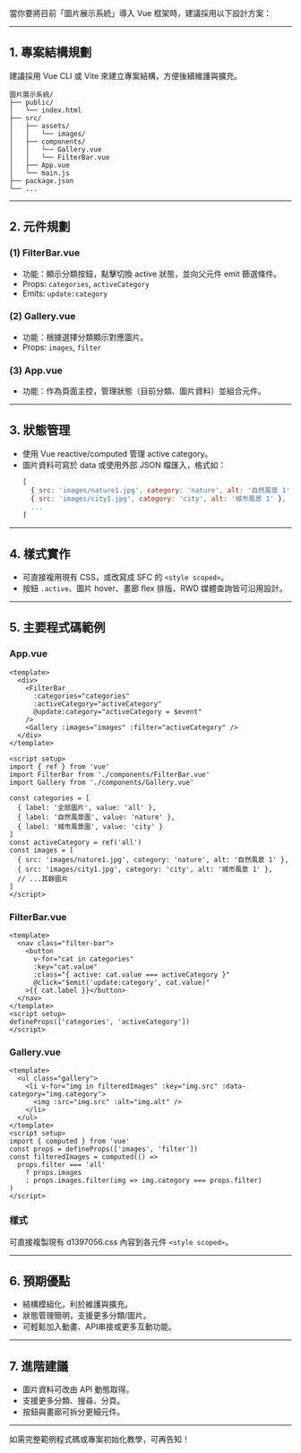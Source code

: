 當你要將目前「圖片展示系統」導入 Vue 框架時，建議採用以下設計方案：

---

## 1. 專案結構規劃

建議採用 Vue CLI 或 Vite 來建立專案結構，方便後續維護與擴充。

```
圖片展示系統/
├── public/
│   └── index.html
├── src/
│   ├── assets/
│   │   └── images/
│   ├── components/
│   │   └── Gallery.vue
│   │   └── FilterBar.vue
│   ├── App.vue
│   └── main.js
├── package.json
└── ...
```

---

## 2. 元件規劃

### (1) FilterBar.vue
- 功能：顯示分類按鈕，點擊切換 active 狀態，並向父元件 emit 篩選條件。
- Props: `categories`, `activeCategory`
- Emits: `update:category`

### (2) Gallery.vue
- 功能：根據選擇分類顯示對應圖片。
- Props: `images`, `filter`

### (3) App.vue
- 功能：作為頁面主控，管理狀態（目前分類、圖片資料）並組合元件。

---

## 3. 狀態管理

- 使用 Vue reactive/computed 管理 active category。
- 圖片資料可寫於 data 或使用外部 JSON 檔匯入，格式如：
    ```js
    [
      { src: 'images/nature1.jpg', category: 'nature', alt: '自然風景 1' },
      { src: 'images/city1.jpg', category: 'city', alt: '城市風景 1' },
      ...
    ]
    ```

---

## 4. 樣式實作

- 可直接複用現有 CSS，或改寫成 SFC 的 `<style scoped>`。
- 按鈕 `.active`、圖片 hover、畫廊 flex 排版、RWD 媒體查詢皆可沿用設計。

---

## 5. 主要程式碼範例

### App.vue
```vue
<template>
  <div>
    <FilterBar
      :categories="categories"
      :activeCategory="activeCategory"
      @update:category="activeCategory = $event"
    />
    <Gallery :images="images" :filter="activeCategory" />
  </div>
</template>

<script setup>
import { ref } from 'vue'
import FilterBar from './components/FilterBar.vue'
import Gallery from './components/Gallery.vue'

const categories = [
  { label: '全部圖片', value: 'all' },
  { label: '自然風景圖', value: 'nature' },
  { label: '城市風景圖', value: 'city' }
]
const activeCategory = ref('all')
const images = [
  { src: 'images/nature1.jpg', category: 'nature', alt: '自然風景 1' },
  { src: 'images/city1.jpg', category: 'city', alt: '城市風景 1' },
  // ...其餘圖片
]
</script>
```

### FilterBar.vue
```vue
<template>
  <nav class="filter-bar">
    <button
      v-for="cat in categories"
      :key="cat.value"
      :class="{ active: cat.value === activeCategory }"
      @click="$emit('update:category', cat.value)"
    >{{ cat.label }}</button>
  </nav>
</template>
<script setup>
defineProps(['categories', 'activeCategory'])
</script>
```

### Gallery.vue
```vue
<template>
  <ul class="gallery">
    <li v-for="img in filteredImages" :key="img.src" :data-category="img.category">
      <img :src="img.src" :alt="img.alt" />
    </li>
  </ul>
</template>
<script setup>
import { computed } from 'vue'
const props = defineProps(['images', 'filter'])
const filteredImages = computed(() =>
  props.filter === 'all'
    ? props.images
    : props.images.filter(img => img.category === props.filter)
)
</script>
```

### 樣式
可直接複製現有 d1397056.css 內容到各元件 `<style scoped>`。

---

## 6. 預期優點

- 結構模組化，利於維護與擴充。
- 狀態管理簡明，支援更多分類/圖片。
- 可輕鬆加入動畫、API串接或更多互動功能。

---

## 7. 進階建議

- 圖片資料可改由 API 動態取得。
- 支援更多分類、搜尋、分頁。
- 按鈕與畫廊可拆分更細元件。

---

如需完整範例程式碼或專案初始化教學，可再告知！